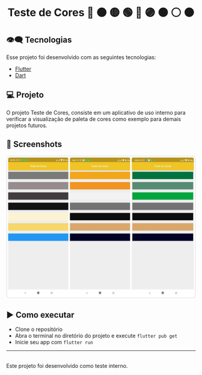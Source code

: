 <br>
<center>
<p align="center">
  <h1> Teste de Cores 🔴 🟠 🟡 🟢 🔵 🟣 ⚫️ ⚪️ 🟤 </h1>
</p></center>

## 👁‍🗨 Tecnologias

Esse projeto foi desenvolvido com as seguintes tecnologias:

- [Flutter](https://flutter.dev/)
- [Dart](https://dart.dev/)

## 💻 Projeto

O projeto Teste de Cores, consiste em um aplicativo de uso interno para verificar a visualização de paleta de cores como exemplo para demais projetos futuros.

## 📱 Screenshots
<div>
  <img src="https://github.com/jhonathanqz/teste_cores/blob/master/screenshots/home1.jpg" width="600px" style="max-width:100%;" alt="imagem do projeto">
</div>

## ▶️ Como executar

- Clone o repositório
- Abra o terminal no diretório do projeto e execute `flutter pub get`
- Inicie seu app com `flutter run`

---
<br>
Este projeto foi desenvolvido como teste interno.

